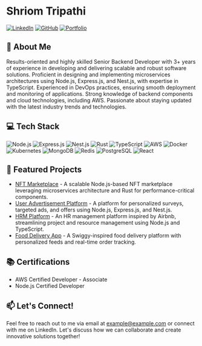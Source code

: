 # Shriom Tripathi

[![LinkedIn](https://img.shields.io/badge/-LinkedIn-blue?style=flat&logo=linkedin&logoColor=white)](https://www.linkedin.com/in/shriomtripathi)
[![GitHub](https://img.shields.io/badge/-GitHub-black?style=flat&logo=github&logoColor=white)](https://github.com/shriomtripathi)
[![Portfolio](https://img.shields.io/badge/-Portfolio-orange?style=flat&logo=web&logoColor=white)](https://www.example.com)

## 🚀 About Me
Results-oriented and highly skilled Senior Backend Developer with 3+ years of experience in developing and delivering scalable and robust software solutions. Proficient in designing and implementing microservices architectures using Node.js, Express.js, and Nest.js, with expertise in TypeScript. Experienced in DevOps practices, ensuring smooth deployment and monitoring of applications. Strong knowledge of backend components and cloud technologies, including AWS. Passionate about staying updated with the latest industry trends and technologies.

## 💻 Tech Stack
![Node.js](https://img.shields.io/badge/-Node.js-green?style=flat&logo=node.js&logoColor=white)
![Express.js](https://img.shields.io/badge/-Express.js-blue?style=flat&logo=express&logoColor=white)
![Nest.js](https://img.shields.io/badge/-Nest.js-red?style=flat&logo=nestjs&logoColor=white)
![Rust](https://img.shields.io/badge/-Rust-orange?style=flat&logo=rust&logoColor=white)
![TypeScript](https://img.shields.io/badge/-TypeScript-blue?style=flat&logo=typescript&logoColor=white)
![AWS](https://img.shields.io/badge/-AWS-yellow?style=flat&logo=amazon-aws&logoColor=white)
![Docker](https://img.shields.io/badge/-Docker-blue?style=flat&logo=docker&logoColor=white)
![Kubernetes](https://img.shields.io/badge/-Kubernetes-blue?style=flat&logo=kubernetes&logoColor=white)
![MongoDB](https://img.shields.io/badge/-MongoDB-green?style=flat&logo=mongodb&logoColor=white)
![Redis](https://img.shields.io/badge/-Redis-red?style=flat&logo=redis&logoColor=white)
![PostgreSQL](https://img.shields.io/badge/-PostgreSQL-blue?style=flat&logo=postgresql&logoColor=white)
![React](https://img.shields.io/badge/-React-blue?style=flat&logo=react&logoColor=white)

## 🌟 Featured Projects
- [NFT Marketplace](https://github.com/shriomtripathi/nft-marketplace) - A scalable Node.js-based NFT marketplace leveraging microservices architecture and Rust for performance-critical components.
- [User Advertisement Platform](https://github.com/shriomtripathi/user-ad-platform) - A platform for personalized surveys, targeted ads, and offers using Node.js, Express.js, and Nest.js.
- [HRM Platform](https://github.com/shriomtripathi/hrm-platform) - An HR management platform inspired by Airbnb, streamlining project and resource management using Node.js and TypeScript.
- [Food Delivery App](https://github.com/shriomtripathi/food-delivery-app) - A Swiggy-inspired food delivery platform with personalized feeds and real-time order tracking.

## 📚 Certifications
- AWS Certified Developer - Associate
- Node.js Certified Developer

## 📫 Let's Connect!
Feel free to reach out to me via email at example@example.com or connect with me on LinkedIn. Let's discuss how we can collaborate and create innovative solutions together!
